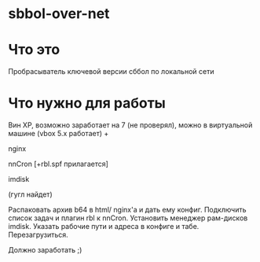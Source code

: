 # sbbol-over-net

# Что это
Пробрасыватель ключевой версии сббол по локальной сети

# Что нужно для работы
Вин XP, возможно заработает на 7 (не проверял),
можно в виртуальной машине (vbox 5.x работает)
+

nginx

nnCron [+rbl.spf прилагается]

imdisk

(гугл найдет)

Распаковать архив b64 в html/ nginx'a и дать ему конфиг.
Подключить список задач и плагин rbl к nnCron.
Установить менеджер рам-дисков imdisk.
Указать рабочие пути и адреса в конфиге и табе.
Перезагрузиться.


Должно заработать ;)
